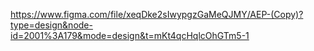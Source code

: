 https://www.figma.com/file/xeqDke2sIwypgzGaMeQJMY/AEP-(Copy)?type=design&node-id=2001%3A179&mode=design&t=mKt4qcHqlcOhGTm5-1
